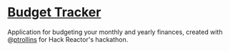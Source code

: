# [Budget Tracker](https://daily-budget-app.herokuapp.com/)

Application for budgeting your monthly and yearly finances, created with @<a href="https://github.com/ptrollins">ptrollins</a> for Hack Reactor's hackathon.
